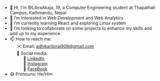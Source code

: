 - 👋 Hi, I’m @LibraAkaja, 19, a Computer Engineering student at Thapathali Campus, Kathmandu, Nepal  
- 👀 I’m interested in Web Development and Web Analytics
- 🌱 I’m currently learning React and exploring Linux system
- 💞️ I’m looking to collaborate on some projects to enhance my skills and add up to my experience
- 📫 How to reach me:<br>
  &emsp;&nbsp;&nbsp;✉️ Email: [adhikaribiraj908@gmail.com](mailto:adhikaribiraj908@gmail.com)<br>
  &emsp;&nbsp;&nbsp;📱 Social media:<br>
  &emsp;&nbsp;&nbsp;&emsp;&nbsp;&nbsp;💼 [LinkedIn](https://www.linkedin.com/in/biraj-adhikari-86005b352)<br>
  &emsp;&nbsp;&nbsp;&emsp;&nbsp;&nbsp;📸 [Instagram](https://www.instagram.com/birajadhikari908/)<br>
  &emsp;&nbsp;&nbsp;&emsp;&nbsp;&nbsp;📘 [FaceBook](https://www.facebook.com/biraj.adhikari.39750)
- 😄 Pronouns: He/Him
